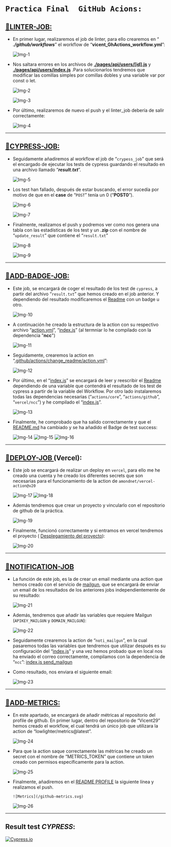# `Practica Final  GitHub Acions:`

## [🔸LINTER-JOB:](https://github.com/Vicent29/Proyecto-Final-GitHub-Actions/blob/master/.github/workflows/vicent_GhActions_workflow.yml)

- En primer lugar, realizaremos el job de linter, para ello crearemos en “ ___./github/workflows___” el workflow de “__vicent_GhActions_workflow.yml__”:

    ![Img-1](./assets/1-foto.png)

- Nos saltara errores en los archivos de [__./pages/api/users/[id].js__](https://github.com/Vicent29/Proyecto-Final-GitHub-Actions/blob/master/pages/api/users/%5Bid%5D.js) y [__./pages/api/users/index.js__](https://github.com/Vicent29/Proyecto-Final-GitHub-Actions/blob/master/pages/api/users/index.js) .Para solucionarlos  tendremos que modificar las comillas simples por comillas dobles y una variable var por const o let.

    ![Img-2](./assets/2-foto.png)

    ![Img-3](./assets/3-foto.png)

- Por último, realizaremos de nuevo el push y el linter_job debería de salir correctamente:

    ![Img-4](./assets/4-foto.png)
---
## [🔸CYPRESS-JOB:](https://github.com/Vicent29/Proyecto-Final-GitHub-Actions/blob/master/.github/workflows/vicent_GhActions_workflow.yml)

- Seguidamente añadiremos al workflow el job de “`crypess_job`”  que será el encargado de ejecutar los tests de cypress guardando el resultado en una archivo llamado “___result.txt___”.

   ![Img-5](./assets/5-foto.png)

- Los test han fallado, después de estar buscando, el error sucedía por motivo de que en el __case__ de “`POST`” tenía un 0 (“__POST0__”).

    ![Img-6](./assets/6-foto.png)

    ![Img-7](./assets/7-foto.png)

- Finalmente, realizamos el push y podremos ver como nos genera una tabla con las estadísticas de los  test y un __.zip__ con el nombre de “`update_result`” que contiene el “`result.txt`”

    ![Img-8](./assets/8-foto.png)

    ![Img-9](./assets/9-foto.png)

---
## [🔸ADD-BADGE-JOB:](https://github.com/Vicent29/Proyecto-Final-GitHub-Actions/blob/master/.github/workflows/vicent_GhActions_workflow.yml)

- Este job, se encargará de coger el resultado de los test de `cypress`, a partir del archivo “`result.txt`” que hemos creado en el job anterior. Y dependiendo del resultado modificaremos el [Readme](https://github.com/Vicent29/Proyecto-Final-GitHub-Actions/blob/master/README.md) con un badge u otro.

    ![Img-10](./assets/10-foto.png)

- A continuación he creado la estructura de la action con su respectivo archivo “[action.yml](https://github.com/Vicent29/Proyecto-Final-GitHub-Actions/blob/master/.github/actions/change_readme/action.yml)”, “[index.js](https://github.com/Vicent29/Proyecto-Final-GitHub-Actions/blob/master/.github/actions/change_readme/index.js)” (al termniar lo he compilado con la dependencia "__ncc__")

    ![Img-11](./assets/12-foto.png)

- Seguidamente, crearemos la action en “[.github/actions/change_readme/action.yml](https://github.com/Vicent29/Proyecto-Final-GitHub-Actions/blob/master/.github/actions/change_readme/action.yml)”:

    ![Img-12](./assets/11-foto.png)

- Por último, en el “[index.js](https://github.com/Vicent29/Proyecto-Final-GitHub-Actions/blob/master/.github/actions/change_readme/index.js)” se encargará de leer y reescribir el [Readme](https://github.com/Vicent29/Proyecto-Final-GitHub-Actions/blob/master/README.md) dependiendo de una variable que contendrá el resultado de los test de cypress a partir de la variable del Workflow. Por otro lado instalaremos todas las dependencias necesarias (“`actions/core`”, “`actions/github`”, “`vercel/ncc`”)  y he compilado el “[index.js](https://github.com/Vicent29/Proyecto-Final-GitHub-Actions/blob/master/.github/actions/change_readme/index.js)”.

    ![Img-13](./assets/13-foto.png)

- Finalmente, he comprobado que ha salido correctamente  y que el [README.md](https://github.com/Vicent29/Proyecto-Final-GitHub-Actions/blob/master/README.md) ha cambiado y se ha añadido el Badge de test success:

    ![Img-14](./assets/14-foto.png)
    ![Img-15](./assets/15-foto.png)
    ![Img-16](./assets/16-foto.png)

---
## [🔸DEPLOY-JOB ](https://github.com/Vicent29/Proyecto-Final-GitHub-Actions/blob/master/.github/workflows/vicent_GhActions_workflow.yml)(Vercel):

- Este job se encargará de  realizar un deploy en `vercel`, para ello me he creado una cuenta y he creado los diferentes secrets que son necesarias para el funcionamiento de la action de `amondnet/vercel-action@v20`

    ![Img-17](./assets/19-foto.png)
    ![Img-18](./assets/18-foto.png)

- Además tendremos que crear un proyecto y vincularlo con el repositorio de github de la práctica.

	![Img-19](./assets/17-foto.png)

- Finalmente, funcionó correctamente y si entramos en vercel tendremos el proyecto ( [Desplegamiento del proyecto](https://proyecto-final-git-hub-actions.vercel.app/)): 

    ![Img-20](./assets/20-foto.png)

---
## [🔸NOTIFICATION-JOB](https://github.com/Vicent29/Proyecto-Final-GitHub-Actions/blob/master/.github/workflows/vicent_GhActions_workflow.yml)

- La función de este job, es la de crear un email mediante una action que hemos creado con el servicio de [mailgun](https://www.mailgun.com/), que se encargará de enviar un email de los resultados de los anteriores jobs independientemente de su resultado:

	![Img-21](./assets/23-foto.png)

- Además, tendremos que añadir las variables que requiere Mailgun (`APIKEY_MAILGUN` y `DOMAIN_MAILGUN`):

	![Img-22](./assets/21-foto.png)

- Seguidamente crearemos la action de “`noti_mailgun`”, en la cual pasaremos todas las variables que tendremos que utilizar después es su configuración del “[index.js](https://github.com/Vicent29/Proyecto-Final-GitHub-Actions/blob/master/.github/actions/noti_mailgun/index.js)” y una vez hemos probado que en local nos ha enviado el correo correctamente, compilamos con la dependencia de “`ncc`”:
	[index.js send_mailgun](https://github.com/Vicent29/Proyecto-Final-GitHub-Actions/blob/master/.github/actions/noti_mailgun/index.js)
- Como resultado, nos enviara el siguiente email:

	![Img-23](./assets/22-foto.png)

---
## [🔸ADD-METRICS:](https://github.com/Vicent29/Vicent29/blob/master/.github/workflows/metrics_workflow.yml)

- En este apartado, se encargará de añadir métricas al repositorio del profile de github. En primer lugar,  dentro del repositorio de “Vicent29” hemos creado el workflow, el cual tendrá un único job que utilizara la action de “lowlighter/metrics@latest”. 
	
    ![Img-24](./assets/24-foto.png)

- Para que la action saque correctamente las métricas he creado un secret  con el nombre de “METRICS_TOKEN” que contiene un token creado con permisos específicamente para la action.

	![Img-25](./assets/25-foto.png)

- Finalmente, añadiremos en el [README PROFILE](https://github.com/Vicent29/Vicent29) la siguiente línea y  realizamos el push.
	```
    ![Metrics](/github-metrics.svg)
    ```

	![Img-26](./assets/26-foto.png)
---
## Result test ___CYPRESS___:

<!---Start place for the badge -->
[![Cypress.io](https://img.shields.io/badge/tested%20with-Cypress-04C38E.svg)](https://www.cypress.io/)

<!---End place for the badge -->
